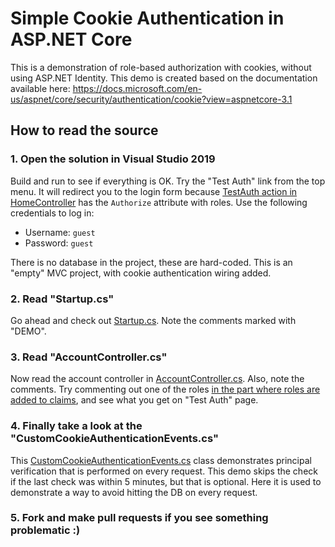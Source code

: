 # Simple Cookie Authentication in ASP.NET Core

This is a demonstration of role-based authorization with cookies, without using ASP.NET Identity. This demo is created based on the documentation available here: https://docs.microsoft.com/en-us/aspnet/core/security/authentication/cookie?view=aspnetcore-3.1

## How to read the source

### 1. Open the solution in Visual Studio 2019

Build and run to see if everything is OK. Try the "Test Auth" link from the top menu. It will redirect you to the login form because [TestAuth action in HomeController](DemoCookieAuth/Controllers/HomeController.cs#L24) has the `Authorize` attribute with roles. Use the following credentials to log in:

- Username: `guest`
- Password: `guest`

There is no database in the project, these are hard-coded. This is an "empty" MVC project, with cookie authentication wiring added.

### 2. Read "Startup.cs"

Go ahead and check out [Startup.cs](DemoCookieAuth/Startup.cs). Note the comments marked with "DEMO".

### 3. Read "AccountController.cs"

Now read the account controller in [AccountController.cs](DemoCookieAuth/Controllers/AccountController.cs). Also, note the comments. Try commenting out one of the roles [in the part where roles are added to claims](DemoCookieAuth/Controllers/AccountController.cs#L71), and see what you get on "Test Auth" page.

### 4. Finally take a look at the "CustomCookieAuthenticationEvents.cs"

This [CustomCookieAuthenticationEvents.cs](DemoCookieAuth/CustomCookieAuthenticationEvents.cs) class demonstrates principal verification that is performed on every request. This demo skips the check if the last check was within 5 minutes, but that is optional. Here it is used to demonstrate a way to avoid hitting the DB on every request.

### 5. Fork and make pull requests if you see something problematic :)
